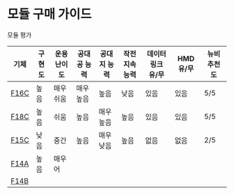 # 모듈 구매 가이드

모듈 평가

| 기체 | 구현도 | 운용 난이도 | 공대공 능력 | 공대지 능력 | 작전지속능력 | 데이터링크 유/무 | HMD 유/무 | 뉴비 추천도 |
| ----- | ------ | ----------- | ------ | ------ | --------- | ------ | ----------- | --- |
| [F16C](/매뉴얼/f16/) | 높음 | 매우 쉬움 | 매우 높음 | 높음 | 낮음 | 있음 | 있음 | 5/5 |
| [F18C](/매뉴얼/f18/) | 높음 | 쉬움 | 높음 | 매우 높음 | 높음 | 있음 | 있음 |  5/5 |
| [F15C](/매뉴얼/f15/) | 낮음 | 중간 | 높음 | 매우 낮음 | 높음 | 없음 | 없음 | 2/5 | 
| [F14A](/매뉴얼/f14/) | 높음 | 매우 어 |  |  |  |  |  |  |
| [F14B](/매뉴얼/f14/) |  |  |  |  |  |  |  |  |
